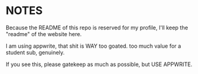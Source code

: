 # NOTES

Because the README of this repo is reserved for my profile, I'll keep the "readme" of the website here.

I am using appwrite, that shit is WAY too goated. too much value for a student sub, genuinely.

If you see this, please gatekeep as much as possible, but USE APPWRITE. 
